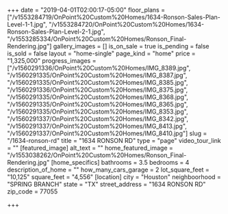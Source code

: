 +++
date = "2019-04-01T02:00:17-05:00"
floor_plans = ["/v1553284719/OnPoint%20Custom%20Homes/1634-Ronson-Sales-Plan-Level-1-1.jpg", "/v1553284720/OnPoint%20Custom%20Homes/1634-Ronson-Sales-Plan-Level-2-1.jpg", "/v1553285334/OnPoint%20Custom%20Homes/Ronson_Final-Rendering.jpg"]
gallery_images = []
is_on_sale = true
is_pending = false
is_sold = false
layout = "home-single"
page_kind = "home"
price = "1,325,000"
progress_images = ["/v1560291336/OnPoint%20Custom%20Homes/IMG_8389.jpg", "/v1560291335/OnPoint%20Custom%20Homes/IMG_8387.jpg", "/v1560291335/OnPoint%20Custom%20Homes/IMG_8385.jpg", "/v1560291336/OnPoint%20Custom%20Homes/IMG_8375.jpg", "/v1560291335/OnPoint%20Custom%20Homes/IMG_8368.jpg", "/v1560291335/OnPoint%20Custom%20Homes/IMG_8365.jpg", "/v1560291335/OnPoint%20Custom%20Homes/IMG_8353.jpg", "/v1560291337/OnPoint%20Custom%20Homes/IMG_8342.jpg", "/v1560291337/OnPoint%20Custom%20Homes/IMG_8413.jpg", "/v1560291337/OnPoint%20Custom%20Homes/IMG_8410.jpg"]
slug = "/1634-ronson-rd"
title = "1634 RONSON RD"
type = "page"
video_tour_link = ""
[featured_image]
alt_text = ""
home_featured_image = "/v1553038262/OnPoint%20Custom%20Homes/Ronson_Final-Rendering.jpg"
[home_specifics]
bathrooms = 3.5
bedrooms = 4
description_of_home = ""
how_many_cars_garage = 2
lot_square_feet = "10,125"
square_feet = "4,556"
[location]
city = "Houston"
neighboorhood = "SPRING BRANCH"
state = "TX"
street_address = "1634 RONSON RD"
zip_code = 77055

+++
